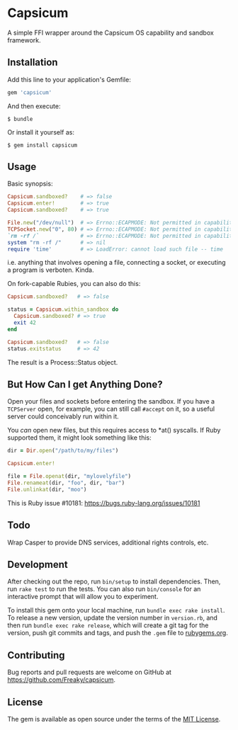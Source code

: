 # Capsicum

A simple FFI wrapper around the Capsicum OS capability and sandbox framework.

## Installation

Add this line to your application's Gemfile:

```ruby
gem 'capsicum'
```

And then execute:

    $ bundle

Or install it yourself as:

    $ gem install capsicum

## Usage

Basic synopsis:

```ruby
Capsicum.sandboxed?    # => false
Capsicum.enter!        # => true
Capsicum.sandboxed?    # => true

File.new("/dev/null")  # => Errno::ECAPMODE: Not permitted in capability mode @ rb_sysopen - /dev/null
TCPSocket.new("0", 80) # => Errno::ECAPMODE: Not permitted in capability mode - connect(2) for "0" port 80
`rm -rf /`             # => Errno::ECAPMODE: Not permitted in capability mode - rm
system "rm -rf /"      # => nil
require 'time'         # => LoadError: cannot load such file -- time
```

i.e. anything that involves opening a file, connecting a socket, or executing a
program is verboten.  Kinda.

On fork-capable Rubies, you can also do this:

```ruby
Capsicum.sandboxed?   # => false

status = Capsicum.within_sandbox do
  Capsicum.sandboxed? # => true
  exit 42
end

Capsicum.sandboxed?   # => false
status.exitstatus     # => 42
```

The result is a Process::Status object.

## But How Can I get Anything Done?

Open your files and sockets before entering the sandbox.  If you have a
`TCPServer` open, for example, you can still call `#accept` on it, so a useful
server could conceivably run within it.

You *can* open new files, but this requires access to *at() syscalls.  If Ruby
supported them, it might look something like this:

```ruby
dir = Dir.open("/path/to/my/files")

Capsicum.enter!

file = File.openat(dir, "mylovelyfile")
File.renameat(dir, "foo", dir, "bar")
File.unlinkat(dir, "moo")
```

This is Ruby issue #10181: https://bugs.ruby-lang.org/issues/10181

## Todo

Wrap Casper to provide DNS services, additional rights controls, etc.

## Development

After checking out the repo, run `bin/setup` to install dependencies. Then, run
`rake test` to run the tests. You can also run `bin/console` for an interactive
prompt that will allow you to experiment.

To install this gem onto your local machine, run `bundle exec rake install`. To
release a new version, update the version number in `version.rb`, and then run
`bundle exec rake release`, which will create a git tag for the version, push
git commits and tags, and push the `.gem` file to [rubygems.org](https://rubygems.org).

## Contributing

Bug reports and pull requests are welcome on GitHub at https://github.com/Freaky/capsicum.


## License

The gem is available as open source under the terms of the [MIT License](http://opensource.org/licenses/MIT).


